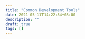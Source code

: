 ```yaml
---
title: "Common Development Tools"
date: 2021-05-11T14:22:54+08:00
description: ""
draft: true
tags: []
---
```


<!--more-->

